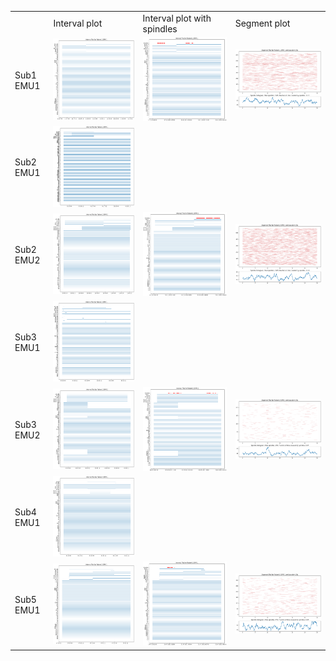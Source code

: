 <table>
  <th>
    <td>Interval plot</td>
    <td>Interval plot with spindles</td>
    <td>Segment plot</td>
  </th>
  <tr>
    <td>Sub1 EMU1</td>
    <td><img src="plots/sub1_emu1/interval_plot.png" alt="Sub1 Emu1 Interval Plot" width="500"/></td>
    <td><img src="plots/sub1_emu1/interval_plot_with_spindles.png" alt="Sub1 Emu1 Interval Plot with Spindles" width="500"/></td>
    <td><img src="plots/sub1_emu1/segment_plot.png" alt="Sub1 Emu1 Segment Plot" width="500"/></td>
  </tr>
  <tr>
    <td>Sub2 EMU1</td>
    <td><img src="plots/sub2_emu1/interval_plot.png" alt="Sub2 Emu1 Interval Plot" width="500"/></td>
  </tr>
  <tr>
    <td>Sub2 EMU2</td>
    <td><img src="plots/sub2_emu2/interval_plot.png" alt="Sub2 Emu2 Interval Plot" width="500"/></td>
    <td><img src="plots/sub2_emu2/interval_plot_with_spindles.png" alt="Sub2 Emu2 Interval Plot with Spindles" width="500"/></td>
    <td><img src="plots/sub2_emu2/segment_plot.png" alt="Sub2 Emu2 Segment Plot" width="500"/></td>
  </tr>
  <tr>
    <td>Sub3 EMU1</td>
    <td><img src="plots/sub3_emu1/interval_plot.png" alt="Sub3 Emu1 Interval Plot" width="500"/></td>
  </tr>
  <tr>
    <td>Sub3 EMU2</td>
    <td><img src="plots/sub3_emu2/interval_plot.png" alt="Sub3 Emu2 Interval Plot" width="500"/></td>
    <td><img src="plots/sub3_emu2/interval_plot_with_spindles.png" alt="Sub3 Emu2 Interval Plot with Spindles" width="500"/></td>
    <td><img src="plots/sub3_emu2/segment_plot.png" alt="Sub3 Emu2 Segment Plot" width="500"/></td>
  </tr>
  <tr>
    <td>Sub4 EMU1</td>
    <td><img src="plots/sub4_emu1/interval_plot.png" alt="Sub4 Emu1 Interval Plot" width="500"/></td>
  </tr>
  <tr>
    <td>Sub5 EMU1</td>
    <td><img src="plots/sub5_emu1/interval_plot.png" alt="Sub5 Emu1 Interval Plot" width="500"/></td>
    <td><img src="plots/sub5_emu1/interval_plot_with_spindles.png" alt="Sub5 Emu1 Interval Plot with Spindles" width="500"/></td>
    <td><img src="plots/sub5_emu1/segment_plot.png" alt="Sub5 Emu1 Segment Plot" width="500"/></td>
  </tr>
</table>

